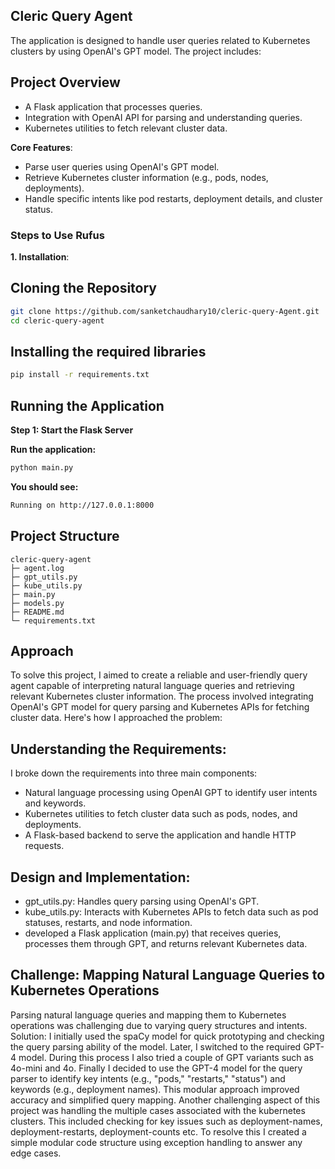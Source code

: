 ## Cleric Query Agent
The application is designed to handle user queries related to Kubernetes clusters by using OpenAI's GPT model. The project includes:

## Project Overview
- A Flask application that processes queries.
- Integration with OpenAI API for parsing and understanding queries.
- Kubernetes utilities to fetch relevant cluster data.


**Core Features**:
- Parse user queries using OpenAI's GPT model.
- Retrieve Kubernetes cluster information (e.g., pods, nodes, deployments).
- Handle specific intents like pod restarts, deployment details, and cluster status.

### Steps to Use Rufus

**1. Installation**:

## Cloning the Repository
```bash
git clone https://github.com/sanketchaudhary10/cleric-query-Agent.git
cd cleric-query-agent
```

## Installing the required libraries
```bash
pip install -r requirements.txt
```
## Running the Application
**Step 1: Start the Flask Server**

**Run the application:**
```bash
python main.py
```

**You should see:**
```bash
Running on http://127.0.0.1:8000
```

## Project Structure
```
cleric-query-agent
├─ agent.log
├─ gpt_utils.py
├─ kube_utils.py
├─ main.py
├─ models.py
├─ README.md
└─ requirements.txt

```

## Approach
To solve this project, I aimed to create a reliable and user-friendly query agent capable of interpreting natural language queries and retrieving relevant Kubernetes cluster information. The process involved integrating OpenAI's GPT model for query parsing and Kubernetes APIs for fetching cluster data. Here's how I approached the problem:

## Understanding the Requirements: 

I broke down the requirements into three main components:

- Natural language processing using OpenAI GPT to identify user intents and keywords.
- Kubernetes utilities to fetch cluster data such as pods, nodes, and deployments.
- A Flask-based backend to serve the application and handle HTTP requests.

## Design and Implementation:

- gpt_utils.py: Handles query parsing using OpenAI's GPT.
- kube_utils.py: Interacts with Kubernetes APIs to fetch data such as pod statuses, restarts, and node information.
- developed a Flask application (main.py) that receives queries, processes them through GPT, and returns relevant Kubernetes data.

## Challenge: Mapping Natural Language Queries to Kubernetes Operations

Parsing natural language queries and mapping them to Kubernetes operations was challenging due to varying query structures and intents.
Solution: I initially used the spaCy model for quick prototyping and checking the query parsing ability of the model. Later, I switched to the required GPT-4 model. During this process I also tried a couple of GPT variants such as 4o-mini and 4o. Finally I decided to use the GPT-4 model for the query parser to identify key intents (e.g., "pods," "restarts," "status") and keywords (e.g., deployment names). This modular approach improved accuracy and simplified query mapping. Another challenging aspect of this project was handling the multiple cases associated with the kubernetes clusters. This included checking for key issues such as deployment-names, deployment-restarts, deployment-counts etc. To resolve this I created a simple modular code structure using exception handling to answer any edge cases.
